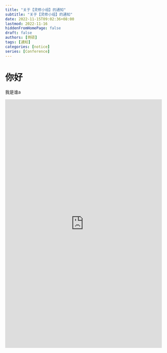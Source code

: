 ```yaml
---
title: "关于【灵修小组】的通知"
subtitle: "关于【灵修小组】的通知"
date: 2022-11-15T09:02:36+08:00
lastmod: 2022-11-16
hiddenFromHomePage: false
draft: false
authors: [蒋硕]
tags: [通知]
categories: [notice]
series: [Conference]
---
```


# 你好

我是谁a

<iframe width="100%" height="800px" class="embed-show" src="https://kod.iyaoyaoo.top/#fileView&path=https%3A%2F%2Fkod.iyaoyaoo.top%2F%3Fexplorer%2Fshare%2Ffile%26hash%3Dc618ZKRUC0Fimt82fhugvMSbRmOuCWVR7U5Egb1a7hTl-SXOL5QJf_9P8G3WVVEYCil0tCtM1oM5dPLSRs80qXNN4GASaIZ_shoR9MI_WZWzj6LFLCrheQ%26name%3D%2F%25E6%259F%25B1%25E5%25AD%2590.docx%26_etag%3D82ba7" allowtransparency="true" allowfullscreen="true" webkitallowfullscreen="true" mozallowfullscreen="true" frameborder="0" scrolling="no"></iframe>
